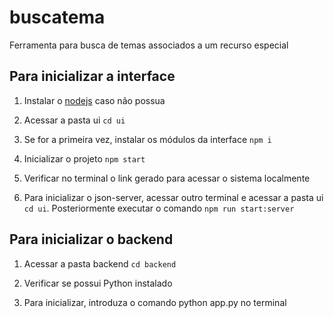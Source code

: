 # buscatema
Ferramenta para busca de temas associados a um recurso especial

## Para inicializar a interface

1. Instalar o [nodejs](https://nodejs.org/en) caso não possua

2. Acessar a pasta ui
   `cd ui`

3. Se for a primeira vez, instalar os módulos da interface `npm i`

4. Inicializar o projeto `npm start`

5. Verificar no terminal o link gerado para acessar o sistema localmente

6. Para inicializar o json-server, acessar outro terminal e acessar a pasta ui `cd ui`. Posteriormente executar o comando `npm run start:server`

## Para inicializar o backend

1. Acessar a pasta backend
   `cd backend`

2. Verificar se possui Python instalado

3. Para inicializar, introduza o comando python app.py no terminal

